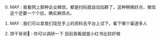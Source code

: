 0. MAY : 我看网上那种企业微信，都是扫码就自动加群了，这种稍微好点，微信这个还要一个个拉，确实麻烦点。

1. MAY : 我们可以拿我们现在手上的资料去平台上试下，看下哪个渠道多人

2. 饼干哥哥🍪 : 你可以调研一下 目前我看就是小红书比较好做

